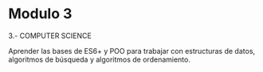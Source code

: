 # Modulo 3

3.- COMPUTER SCIENCE

Aprender las bases de ES6+ y POO para trabajar con estructuras de datos, algoritmos de búsqueda y algoritmos de ordenamiento.
